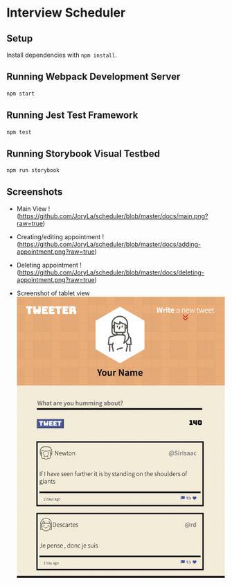 # Interview Scheduler

## Setup

Install dependencies with `npm install`.

## Running Webpack Development Server

```sh
npm start
```

## Running Jest Test Framework

```sh
npm test
```

## Running Storybook Visual Testbed

```sh
npm run storybook
```

## Screenshots
- Main View
 ! (https://github.com/JoryLa/scheduler/blob/master/docs/main.png?raw=true)

- Creating/editing appointment
! (https://github.com/JoryLa/scheduler/blob/master/docs/adding-appointment.png?raw=true)

- Deleting appointment
! (https://github.com/JoryLa/scheduler/blob/master/docs/deleting-appointment.png?raw=true)

 - Screenshot of tablet view
!["Screenshot of tablet view"](https://github.com/JoryLa/TweeterTemplate/blob/master/docs/Tablet-view.png?raw=true)